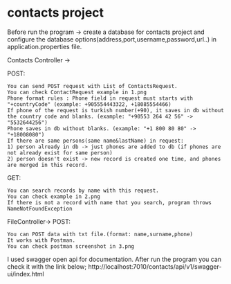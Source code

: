 # contacts project


Before run the program -> create a database for contacts project and configure the database options(address,port,username,password,url..) in application.properties file.

Contacts Controller ->

POST: 

    You can send POST request with List of ContactsRequest.
    You can check ContactRequest example in 1.png
    Phone format rules : Phone field in request must starts with "+countryCode" (example: +905554443322, +18085554466)
    If phone of the request is turkish number(+90), it saves in db without the country code and blanks. (example: "+90553 264 42 56" -> "5532644256")
    Phone saves in db without blanks. (example: "+1 800 80 80" -> "+18008080")
    If there are same persons(same name&lastName) in request: 
    1) person already in db -> just phones are added to db (if phones are not already exist for same person)
    2) person doesn't exist -> new record is created one time, and phones are merged in this record.

GET: 

    You can search records by name with this request.
    You can check example in 2.png
    If there is not a record with name that you search, program throws NameNotFoundException

FileController->
POST: 	 

    You can POST data with txt file.(format: name,surname,phone)
    It works with Postman.
    You can check postman screenshot in 3.png

I used swagger open api for documentation. After run the program you can check it with the link below;
http://localhost:7010/contacts/api/v1/swagger-ui/index.html
